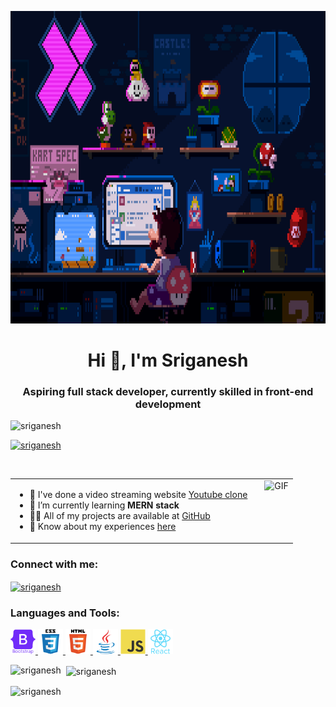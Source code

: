 <!-- Header Image -->
<p align="center" margin="0px" padding="0px">
  <img  margin="0px" padding="0px" src="https://github.com/Sriganesh-G/Sriganesh-G/blob/main/225813708-98b745f2-7d22-48cf-9150-083f1b00d6c9.gif" alt="Header Image" width="100%" height="500px" />
</p>

<!-- Title and Subtitle -->
<h1 align="center">Hi 👋, I'm Sriganesh</h1>
<h3 align="center">Aspiring full stack developer, currently skilled in front-end development</h3>

<!-- Profile Views -->
<p align="left"> 
  <img src="https://komarev.com/ghpvc/?username=sriganesh&label=Profile%20views&color=0e75b6&style=flat" alt="sriganesh" /> 
</p>

<!-- Trophy -->
<p align="left">
  <a href="https://github.com/ryo-ma/github-profile-trophy">
    <img src="https://github-profile-trophy.vercel.app/?username=sriganesh" alt="sriganesh" />
  </a>
</p>

<!-- Twitter Badge -->
<p align="left">
  <a href="https://twitter.com/" target="blank">
    <img src="https://img.shields.io/twitter/follow/?logo=twitter&style=for-the-badge" alt="" />
  </a>
</p>

<!-- Main Section with Subtitle Image on the Right -->
<table>
  <tr>
    <td style="padding-right: 20px; vertical-align: top;">
      <ul>
        <li>🔭 I've done a video streaming website <a href="https://video-streaming-app-5.netlify.app/">Youtube clone</a></li>
        <li>🌱 I’m currently learning <strong>MERN stack</strong></li>
        <li>👨‍💻 All of my projects are available at <a href="https://github.com/Sriganesh-G">GitHub</a></li>
        <li>📄 Know about my experiences <a href="https://drive.google.com/file/d/1kx4TBTszHk7Km2oxLx6RP-5FSshqCiR-/view?usp=sharing">here</a></li>
      </ul>
    </td>
    <td style="text-align: center; vertical-align: top;">
      <img src="https://github.com/Sriganesh-G/Sriganesh-G/blob/main/235224431-e8c8c12e-6826-47f1-89fb-2ddad83b3abf.gif" alt="GIF" height="150px" width="150px" />
    </td>
  </tr>
</table>


<!-- Connect with Me Section -->
<h3 align="left">Connect with me:</h3>
<p align="left">
  <a href="https://linkedin.com/in/sriganesh" target="blank">
    <img align="center" src="https://raw.githubusercontent.com/rahuldkjain/github-profile-readme-generator/master/src/images/icons/Social/linked-in-alt.svg" alt="sriganesh" height="30" width="40" />
  </a>
</p>

<!-- Languages and Tools -->
<h3 align="left">Languages and Tools:</h3>
<p align="left"> 
  <a href="https://getbootstrap.com" target="_blank" rel="noreferrer">
    <img src="https://raw.githubusercontent.com/devicons/devicon/master/icons/bootstrap/bootstrap-plain-wordmark.svg" alt="bootstrap" width="40" height="40"/>
  </a> 
  <a href="https://www.w3schools.com/css/" target="_blank" rel="noreferrer">
    <img src="https://raw.githubusercontent.com/devicons/devicon/master/icons/css3/css3-original-wordmark.svg" alt="css3" width="40" height="40"/>
  </a> 
  <a href="https://www.w3.org/html/" target="_blank" rel="noreferrer">
    <img src="https://raw.githubusercontent.com/devicons/devicon/master/icons/html5/html5-original-wordmark.svg" alt="html5" width="40" height="40"/>
  </a>
  <a href="https://www.java.com" target="_blank" rel="noreferrer">
    <img src="https://raw.githubusercontent.com/devicons/devicon/master/icons/java/java-original.svg" alt="java" width="40" height="40"/>
  </a>
  <a href="https://developer.mozilla.org/en-US/docs/Web/JavaScript" target="_blank" rel="noreferrer">
    <img src="https://raw.githubusercontent.com/devicons/devicon/master/icons/javascript/javascript-original.svg" alt="javascript" width="40" height="40"/>
  </a>
  <a href="https://reactjs.org/" target="_blank" rel="noreferrer">
    <img src="https://raw.githubusercontent.com/devicons/devicon/master/icons/react/react-original-wordmark.svg" alt="react" width="40" height="40"/>
  </a>
</p>

<!-- GitHub Stats -->
<p>
  <img align="left" src="https://github-readme-stats.vercel.app/api/top-langs?username=sriganesh&show_icons=true&locale=en&layout=compact" alt="sriganesh" />
</p>
<p>&nbsp;
  <img align="center" src="https://github-readme-stats.vercel.app/api?username=sriganesh&show_icons=true&locale=en" alt="sriganesh" />
</p>
<p>
  <img align="center" src="https://github-readme-streak-stats.herokuapp.com/?user=sriganesh&" alt="sriganesh" />
</p>

